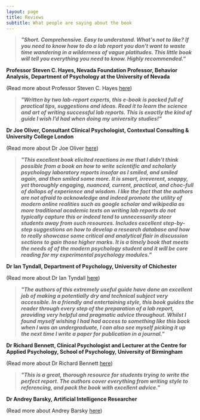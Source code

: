 ```yaml
---
layout: page
title: Reviews
subtitle: What people are saying about the book
---
```


>***"Short. Comprehensive. Easy to understand. What's not to like? If you need to know how to do a lab report
you don't want to waste time wandering in a wilderness of vague platitudes. This little book will tell you
everything you need to know. Highly recommended."***

**Professor Steven C. Hayes, Nevada Foundation Professor, Behavior Analysis, Department of Psychology at the University of Nevada**

(Read more about Professor Steven C. Hayes [here](http://www.stevenchayes.com/about/))




>***"Written by two lab-report experts, this e-book is packed full of practical tips, suggestions and ideas. Read it to learn the science and art of writing successful lab reports.  This is exactly the kind of guide I wish I’d had when doing my university studies!"***

**Dr Joe Oliver, Consultant Clinical Psychologist, Contextual Consulting & University College London**

(Read more about Dr Joe Oliver [here](https://contextualconsulting.co.uk/team/joe-oliver))




>***"This excellent book elicited reactions in me that I didn't think possible from a book on how to write scientific and scholarly psychology laboratory reports insofar as I smiled, and smiled again, and then smiled some more. It is smart, irreverent, snappy, yet thoroughly engaging, nuanced, current, practical, and choc-full of dollops of experience and wisdom. I like the fact that the authors are not afraid to acknowledge and indeed promote the utility of modern online realities such as google scholar and wikipedia as more traditional academic texts on writing lab reports do not typically capture this or indeed tend to unnecessarily steer students away from such resources. Includes excellent step-by-step suggestions on how to develop a research database and how to really showcase some critical and analytical flair in discussion sections to gain those higher marks. It is a timely book that meets the needs of of the modern psychology student and it will be core reading for my experimental psychology modules."***

**Dr Ian Tyndall, Department of Psychology, University of Chichester**

(Read more about Dr Ian Tyndall [here](https://www.chi.ac.uk/staff/power/dr-ian-tyndall))




>***"The authors of this extremely useful guide have done an excellent job of making a potentially dry and technical subject very accessible. In a friendly and entertaining style, this book guides the reader through every step of the preparation of a lab report, providing very helpful and pragmatic advice throughout. Whilst I found myself wishing I had had access to something like this back when I was an undergraduate, I can also see myself picking it up the next time I write a paper for publication in a journal."***

**Dr Richard Bennett, Clinical Psychologist and Lecturer at the Centre for Applied Psychology, School of Psychology, University of Birmingham**

(Read more about Dr Richard Bennett [here](https://www.thinkpsychology.co/about.php?page=dr-richard-bennett))




>***"This is a great, thorough resource for students trying to write the perfect report. The authors cover everything from writing style to referencing, and pack the book with excellent advice."***

**Dr Andrey Barsky, Artificial Intelligence Researcher**

(Read more about Andrey Barsky [here](https://www.researchgate.net/profile/Andrey_Barsky))





